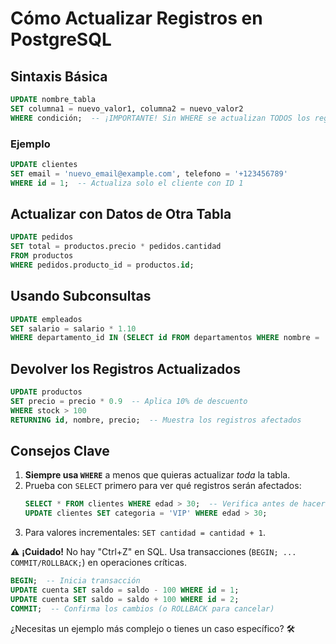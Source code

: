 # Cómo Actualizar Registros en PostgreSQL

## Sintaxis Básica

```sql
UPDATE nombre_tabla
SET columna1 = nuevo_valor1, columna2 = nuevo_valor2
WHERE condición;  -- ¡IMPORTANTE! Sin WHERE se actualizan TODOS los registros.
```

### Ejemplo

```sql
UPDATE clientes
SET email = 'nuevo_email@example.com', telefono = '+123456789'
WHERE id = 1;  -- Actualiza solo el cliente con ID 1
```

## Actualizar con Datos de Otra Tabla

```sql
UPDATE pedidos
SET total = productos.precio * pedidos.cantidad
FROM productos
WHERE pedidos.producto_id = productos.id;
```

## Usando Subconsultas

```sql
UPDATE empleados
SET salario = salario * 1.10
WHERE departamento_id IN (SELECT id FROM departamentos WHERE nombre = 'Ventas');
```

## Devolver los Registros Actualizados

```sql
UPDATE productos
SET precio = precio * 0.9  -- Aplica 10% de descuento
WHERE stock > 100
RETURNING id, nombre, precio;  -- Muestra los registros afectados
```

## Consejos Clave

1. **Siempre usa `WHERE`** a menos que quieras actualizar _toda_ la tabla.
2. Prueba con `SELECT` primero para ver qué registros serán afectados:
   ```sql
   SELECT * FROM clientes WHERE edad > 30;  -- Verifica antes de hacer:
   UPDATE clientes SET categoria = 'VIP' WHERE edad > 30;
   ```
3. Para valores incrementales: `SET cantidad = cantidad + 1`.

⚠️ **¡Cuidado!** No hay "Ctrl+Z" en SQL. Usa transacciones (`BEGIN; ... COMMIT/ROLLBACK;`) en operaciones críticas.

```sql
BEGIN;  -- Inicia transacción
UPDATE cuenta SET saldo = saldo - 100 WHERE id = 1;
UPDATE cuenta SET saldo = saldo + 100 WHERE id = 2;
COMMIT;  -- Confirma los cambios (o ROLLBACK para cancelar)
```

¿Necesitas un ejemplo más complejo o tienes un caso específico? 🛠️
